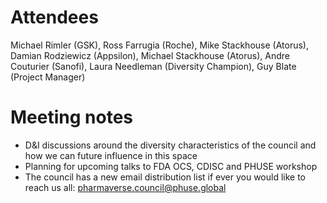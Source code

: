 # Attendees

Michael Rimler (GSK), Ross Farrugia (Roche), Mike Stackhouse (Atorus), Damian Rodziewicz (Appsilon), Michael Stackhouse (Atorus), Andre Couturier (Sanofi), Laura Needleman (Diversity Champion), Guy Blate (Project Manager)

# Meeting notes

- D&I discussions around the diversity characteristics of the council and how we can future influence in this space 
- Planning for upcoming talks to FDA OCS, CDISC and PHUSE workshop 
- The council has a new email distribution list if ever you would like to reach us all: pharmaverse.council@phuse.global  
